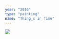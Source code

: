 ```yaml
---
year: "2016"
type: "painting"
name: "Thing_s in Time"
---
```

![](Painting_Drawing2016/Thing_sinTime.jpg)
